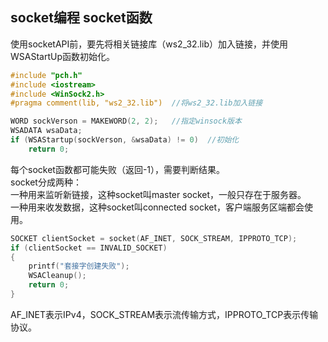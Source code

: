 ## socket编程 socket函数
使用socketAPI前，要先将相关链接库（ws2_32.lib）加入链接，并使用WSAStartUp函数初始化。   
```c
#include "pch.h"   
#include <iostream>   
#include <WinSock2.h>   
#pragma comment(lib, "ws2_32.lib")	//将ws2_32.lib加入链接    
```    
```c
WORD sockVerson = MAKEWORD(2, 2);	//指定winsock版本     
WSADATA wsaData;   
if (WSAStartup(sockVerson, &wsaData) != 0)	//初始化  
	return 0;   
```   
每个socket函数都可能失败（返回-1），需要判断结果。   
socket分成两种：  
一种用来监听新链接，这种socket叫master socket，一般只存在于服务器。   
一种用来收发数据，这种socket叫connected socket，客户端服务区端都会使用。   
```c
SOCKET clientSocket = socket(AF_INET, SOCK_STREAM, IPPROTO_TCP);    
if (clientSocket == INVALID_SOCKET)    
{    
	printf("套接字创建失败");  
	WSACleanup();   
	return 0;   
}     
```   
AF_INET表示IPv4，SOCK_STREAM表示流传输方式，IPPROTO_TCP表示传输协议。   